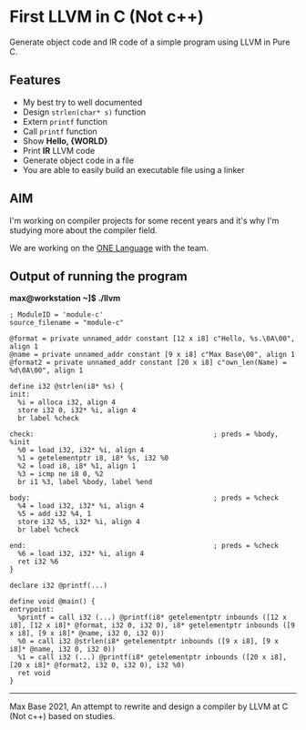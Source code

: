 # First LLVM in C (Not c++)

Generate object code and IR code of a simple program using LLVM in Pure C.

## Features

- My best try to well documented
- Design `strlen(char* s)` function
- Extern `printf` function
- Call `printf` function
- Show **Hello, {WORLD}**
- Print **IR** LLVM code
- Generate object code in a file
- You are able to easily build an executable file using a linker

## AIM

I'm working on compiler projects for some recent years and it's why I'm studying more about the compiler field.

We are working on the [ONE Language](https://github.com/One-Language/) with the team.

## Output of running the program

**max@workstation ~]$ ./llvm**

```
; ModuleID = 'module-c'
source_filename = "module-c"

@format = private unnamed_addr constant [12 x i8] c"Hello, %s.\0A\00", align 1
@name = private unnamed_addr constant [9 x i8] c"Max Base\00", align 1
@format2 = private unnamed_addr constant [20 x i8] c"own_len(Name) = %d\0A\00", align 1

define i32 @strlen(i8* %s) {
init:
  %i = alloca i32, align 4
  store i32 0, i32* %i, align 4
  br label %check

check:                                            ; preds = %body, %init
  %0 = load i32, i32* %i, align 4
  %1 = getelementptr i8, i8* %s, i32 %0
  %2 = load i8, i8* %1, align 1
  %3 = icmp ne i8 0, %2
  br i1 %3, label %body, label %end

body:                                             ; preds = %check
  %4 = load i32, i32* %i, align 4
  %5 = add i32 %4, 1
  store i32 %5, i32* %i, align 4
  br label %check

end:                                              ; preds = %check
  %6 = load i32, i32* %i, align 4
  ret i32 %6
}

declare i32 @printf(...)

define void @main() {
entrypoint:
  %printf = call i32 (...) @printf(i8* getelementptr inbounds ([12 x i8], [12 x i8]* @format, i32 0, i32 0), i8* getelementptr inbounds ([9 x i8], [9 x i8]* @name, i32 0, i32 0))
  %0 = call i32 @strlen(i8* getelementptr inbounds ([9 x i8], [9 x i8]* @name, i32 0, i32 0))
  %1 = call i32 (...) @printf(i8* getelementptr inbounds ([20 x i8], [20 x i8]* @format2, i32 0, i32 0), i32 %0)
  ret void
}
```

--------

Max Base 2021, An attempt to rewrite and design a compiler by LLVM at C (Not c++) based on studies.
